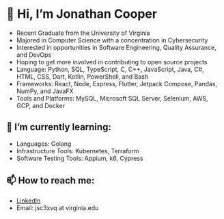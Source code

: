 # 👋 Hi, I’m Jonathan Cooper
- Recent Graduate from the University of Virginia
- Majored in Computer Science with a concentration in Cybersecurity
- Interested in opportunities in Software Engineering, Quality Assurance, and DevOps
- Hoping to get more involved in contributing to open source projects
- Language: Python, SQL, TypeScript, C, C++, JavaScript, Java, C#, HTML, CSS, Dart, Kotlin, PowerShell, and Bash
- Frameworks: React, Node, Express, Flutter, Jetpack Compose, Pandas, NumPy, and JavaFX
- Tools and Platforms: MySQL, Microsoft SQL Server, Selenium, AWS, GCP, and Docker

## 🌱 I’m currently learning:
- Languages: Golang
- Infrastructure Tools: Kubernetes, Terraform
- Software Testing Tools: Appium, k6, Cypress
## 📫 How to reach me:
- [LinkedIn](https://www.linkedin.com/in/jonathan-sch-cooper)
- Email: jsc3xvq at virginia.edu



<!---
csj606/csj606 is a ✨ special ✨ repository because its `README.md` (this file) appears on your GitHub profile.
You can click the Preview link to take a look at your changes.
--->
